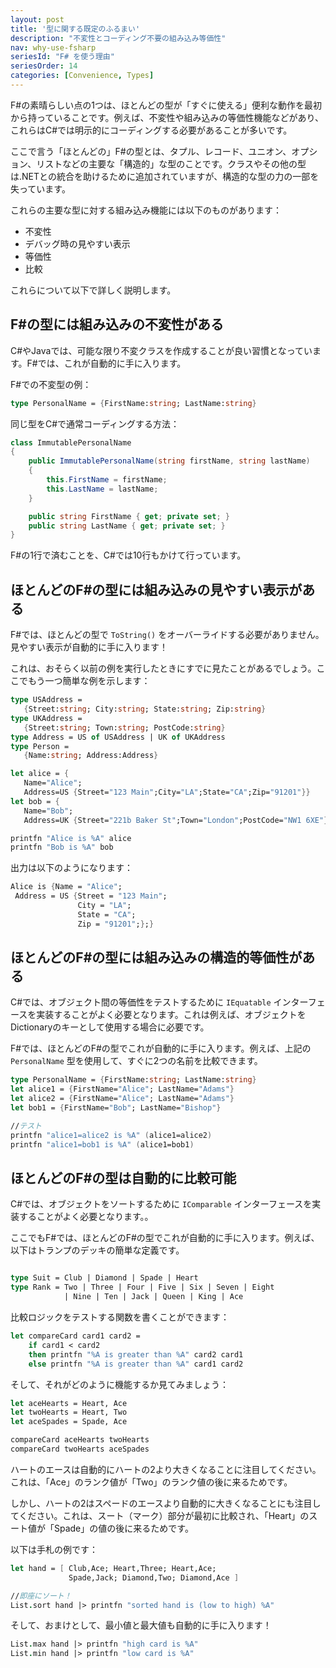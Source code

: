 ```yaml
---
layout: post
title: '型に関する既定のふるまい'
description: "不変性とコーディング不要の組み込み等価性"
nav: why-use-fsharp
seriesId: "F# を使う理由"
seriesOrder: 14
categories: [Convenience, Types]
---
```


F#の素晴らしい点の1つは、ほとんどの型が「すぐに使える」便利な動作を最初から持っていることです。例えば、不変性や組み込みの等価性機能などがあり、これらはC#では明示的にコーディングする必要があることが多いです。

ここで言う「ほとんどの」F#の型とは、タプル、レコード、ユニオン、オプション、リストなどの主要な「構造的」な型のことです。クラスやその他の型は.NETとの統合を助けるために追加されていますが、構造的な型の力の一部を失っています。

これらの主要な型に対する組み込み機能には以下のものがあります：

* 不変性
* デバッグ時の見やすい表示
* 等価性
* 比較

これらについて以下で詳しく説明します。

## F#の型には組み込みの不変性がある

C#やJavaでは、可能な限り不変クラスを作成することが良い習慣となっています。F#では、これが自動的に手に入ります。

F#での不変型の例：
```fsharp
type PersonalName = {FirstName:string; LastName:string}
```

同じ型をC#で通常コーディングする方法：

```csharp
class ImmutablePersonalName
{
    public ImmutablePersonalName(string firstName, string lastName)
    {
        this.FirstName = firstName;
        this.LastName = lastName;
    }

    public string FirstName { get; private set; }
    public string LastName { get; private set; }
}
```

F#の1行で済むことを、C#では10行もかけて行っています。

## ほとんどのF#の型には組み込みの見やすい表示がある

F#では、ほとんどの型で `ToString()` をオーバーライドする必要がありません。見やすい表示が自動的に手に入ります！

これは、おそらく以前の例を実行したときにすでに見たことがあるでしょう。ここでもう一つ簡単な例を示します：

```fsharp
type USAddress = 
   {Street:string; City:string; State:string; Zip:string}
type UKAddress = 
   {Street:string; Town:string; PostCode:string}
type Address = US of USAddress | UK of UKAddress
type Person = 
   {Name:string; Address:Address}

let alice = {
   Name="Alice"; 
   Address=US {Street="123 Main";City="LA";State="CA";Zip="91201"}}
let bob = {
   Name="Bob"; 
   Address=UK {Street="221b Baker St";Town="London";PostCode="NW1 6XE"}} 

printfn "Alice is %A" alice
printfn "Bob is %A" bob
```

出力は以下のようになります：

```fsharp
Alice is {Name = "Alice";
 Address = US {Street = "123 Main";
               City = "LA";
               State = "CA";
               Zip = "91201";};}
```

## ほとんどのF#の型には組み込みの構造的等価性がある

C#では、オブジェクト間の等価性をテストするために `IEquatable` インターフェースを実装することがよく必要となります。これは例えば、オブジェクトをDictionaryのキーとして使用する場合に必要です。

F#では、ほとんどのF#の型でこれが自動的に手に入ります。例えば、上記の `PersonalName` 型を使用して、すぐに2つの名前を比較できます。

```fsharp
type PersonalName = {FirstName:string; LastName:string}
let alice1 = {FirstName="Alice"; LastName="Adams"}
let alice2 = {FirstName="Alice"; LastName="Adams"}
let bob1 = {FirstName="Bob"; LastName="Bishop"}

//テスト
printfn "alice1=alice2 is %A" (alice1=alice2)
printfn "alice1=bob1 is %A" (alice1=bob1)
```


## ほとんどのF#の型は自動的に比較可能

C#では、オブジェクトをソートするために `IComparable` インターフェースを実装することがよく必要となります。。

ここでもF#では、ほとんどのF#の型でこれが自動的に手に入ります。例えば、以下はトランプのデッキの簡単な定義です。

```fsharp

type Suit = Club | Diamond | Spade | Heart
type Rank = Two | Three | Four | Five | Six | Seven | Eight 
            | Nine | Ten | Jack | Queen | King | Ace
```


比較ロジックをテストする関数を書くことができます：

```fsharp
let compareCard card1 card2 = 
    if card1 < card2 
    then printfn "%A is greater than %A" card2 card1 
    else printfn "%A is greater than %A" card1 card2 
```

そして、それがどのように機能するか見てみましょう：

```fsharp
let aceHearts = Heart, Ace
let twoHearts = Heart, Two
let aceSpades = Spade, Ace

compareCard aceHearts twoHearts 
compareCard twoHearts aceSpades
```

ハートのエースは自動的にハートの2より大きくなることに注目してください。これは、「Ace」のランク値が「Two」のランク値の後に来るためです。

しかし、ハートの2はスペードのエースより自動的に大きくなることにも注目してください。これは、スート（マーク）部分が最初に比較され、「Heart」のスート値が「Spade」の値の後に来るためです。

以下は手札の例です：

```fsharp
let hand = [ Club,Ace; Heart,Three; Heart,Ace; 
             Spade,Jack; Diamond,Two; Diamond,Ace ]

//即座にソート！
List.sort hand |> printfn "sorted hand is (low to high) %A"
```

そして、おまけとして、最小値と最大値も自動的に手に入ります！

```fsharp
List.max hand |> printfn "high card is %A"
List.min hand |> printfn "low card is %A"
```

